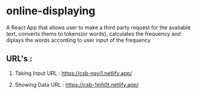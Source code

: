 # online-displaying

A React App that allows user to make a third party request for the available text, converts thems to tokens(or words), calculates the frequency and diplays the words according to user input of the frequency

## URL's :
  
  1. Taking Input URL :
	<https://csb-nsvi1.netlify.app/>
	
  2. Showing Data URL :
	<https://csb-1mh0t.netlify.app/>
